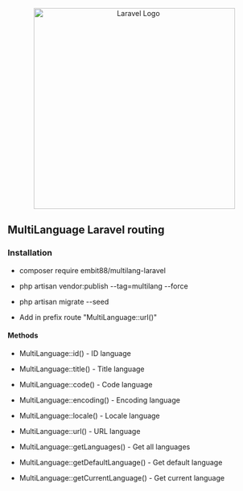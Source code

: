 <p align="center"><a href="#" target="_blank"><img src="https://raw.githubusercontent.com/laravel/art/master/logo-lockup/5%20SVG/2%20CMYK/1%20Full%20Color/laravel-logolockup-cmyk-red.svg" width="400" alt="Laravel Logo"></a></p>

## MultiLanguage Laravel routing

### Installation

- composer require embit88/multilang-laravel

- php artisan vendor:publish --tag=multilang --force

- php artisan migrate --seed

- Add in prefix route "MultiLanguage::url()"

#### Methods

- MultiLanguage::id() - ID language

- MultiLanguage::title() - Title language

- MultiLanguage::code() - Code language

- MultiLanguage::encoding() - Encoding language

- MultiLanguage::locale() - Locale language

- MultiLanguage::url() - URL language


- MultiLanguage::getLanguages() - Get all languages

- MultiLanguage::getDefaultLanguage() - Get default language

- MultiLanguage::getCurrentLanguage() - Get current language
